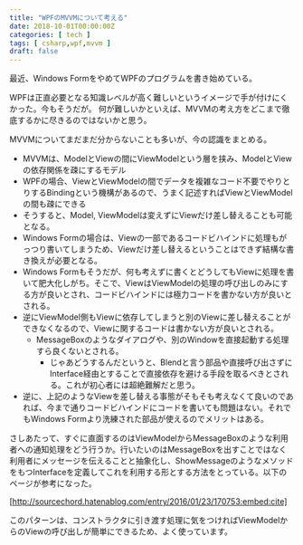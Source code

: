 ```yaml
---
title: "WPFのMVVMについて考える"
date: 2018-10-01T00:00:00Z
categories: [ tech ]
tags: [ csharp,wpf,mvvm ]
draft: false
---
```


最近、Windows FormをやめてWPFのプログラムを書き始めている。

WPFは正直必要となる知識レベルが高く難しいというイメージで手が付けにくかった。今もそうだが。
何が難しいかといえば、MVVMの考え方をどこまで徹底するかに尽きるのではないかと思う。

MVVMについてまだまだ分からないことも多いが、今の認識をまとめる。

* MVVMは、ModelとViewの間にViewModelという層を挟み、ModelとViewの依存関係を疎にするモデル
* WPFの場合、ViewとViewModelの間でデータを複雑なコード不要でやりとりするBindingという機構があるので、うまく記述すればViewとViewModelの間も疎にできる
* そうすると、Model, ViewModelは変えずにViewだけ差し替えることも可能となる。
* Windows Formの場合は、Viewの一部であるコードビハインドに処理もがっつり書いてしまうため、Viewだけ差し替えるということはできず結構な書き換えが必要となる。
* Windows Formもそうだが、何も考えずに書くとどうしてもViewに処理を書いて肥大化しがち。そこで、ViewはViewModelの処理の呼び出しのみにする方が良いとされ、コードビハインドには極力コードを書かない方が良いとされる。
* 逆にViewModel側もViewに依存してしまうと別のViewに差し替えることができなくなるので、Viewに関するコードは書かない方が良いとされる。
  - MessageBoxのようなダイアログや、別のWindowを直接起動する処理すら良くないとされる。
    - じゃあどうするんだというと、Blendと言う部品や直接呼び出さずにInterface経由とすることで直接依存を避ける手段を取るべきとされる。これが初心者には超絶難解だと思う。
* 逆に、上記のようなViewを差し替える事態がそもそも考えなくて良いのであれば、今まで通りコードビハインドにコードを書いても問題はない。それでもWindows Formより洗練された部品が使えるのでメリットはある。

さしあたって、すぐに直面するのはViewModelからMessageBoxのような利用者への通知処理をどう行うか。行いたいのはMessageBoxを出すことではなく利用者にメッセージを伝えることと抽象化し、ShowMessageのようなメソッドをもつInterfaceを定義してこれを利用する形とする方法をとっている。以下のページが参考になった。

[http://sourcechord.hatenablog.com/entry/2016/01/23/170753:embed:cite]

このパターンは、コンストラクタに引き渡す処理に気をつければViewModelからのViewの呼び出しが簡単にできるため、よく使っています。